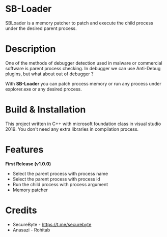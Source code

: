 # SB-Loader
SBLoader is a memory patcher to patch and execute the child process under the desired parent process.

# Description
One of the methods of debugger detection used in malware or commercial software is parent process checking. In debugger we can use Anti-Debug plugins, but what about out of debugger ?

With **SB-Loader** you can patch process memory or run any process under explorer.exe or any desired process.

# Build & Installation
This project written in C++ with microsoft foundation class in visual studio 2019. 
You don't need any extra libraries in compilation process.

# Features
**First Release (v1.0.0)**
- Select the parent process with process name
- Select the parent process with process id
- Run the child process with process argument
- Memory patcher

# Credits
- SecureByte - https://t.me/securebyte
- Anasazi - Rohitab
